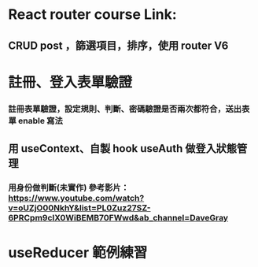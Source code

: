 # React router course Link:

## CRUD post ，篩選項目，排序，使用 router V6

# 註冊、登入表單驗證

### 註冊表單驗證，設定規則、判斷、密碼驗證是否兩次都符合，送出表單 enable 寫法

## 用 useContext、自製 hook useAuth 做登入狀態管理

### 用身份做判斷(未實作) 參考影片：https://www.youtube.com/watch?v=oUZjO00NkhY&list=PL0Zuz27SZ-6PRCpm9clX0WiBEMB70FWwd&ab_channel=DaveGray

# useReducer 範例練習
